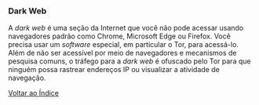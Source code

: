### Dark Web

A _dark web_ é uma seção da Internet que você não pode acessar usando navegadores padrão como Chrome, Microsoft Edge ou Firefox. Você precisa usar um _software_ especial, em particular o Tor, para acessá-lo. Além de não ser acessível por meio de navegadores e mecanismos de pesquisa comuns, o tráfego para a _dark web_ é ofuscado pelo Tor para que ninguém possa rastrear endereços IP ou visualizar a atividade de navegação.

[Voltar ao Índice](../)
